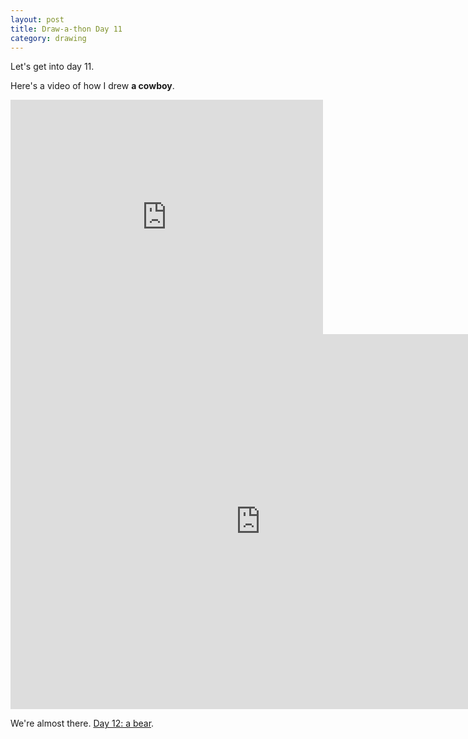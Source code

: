 ```yaml
---
layout: post
title: Draw-a-thon Day 11
category: drawing
---
```


Let's get into day 11.

Here's a video of how I drew **a cowboy**.

<iframe src="https://player.vimeo.com/video/123356922" width="500" height="375" frameborder="0" webkitallowfullscreen mozallowfullscreen allowfullscreen class="show-on-mobile"></iframe>

<iframe src="https://player.vimeo.com/video/123356922" width="800" height="600" frameborder="0" webkitallowfullscreen mozallowfullscreen allowfullscreen class="show-on-phablet"></iframe>

We're almost there. <a href="/drawathon-day-12">Day 12: a bear</a>.
